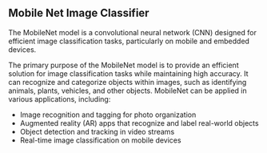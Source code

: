 ## Mobile Net Image Classifier

The MobileNet model is a convolutional neural network (CNN) designed for efficient image classification tasks, particularly on mobile and embedded devices.

The primary purpose of the MobileNet model is to provide an efficient solution for image classification tasks while maintaining high accuracy. It can recognize and categorize objects within images, such as identifying animals, plants, vehicles, and other objects. MobileNet can be applied in various applications, including:

- Image recognition and tagging for photo organization
- Augmented reality (AR) apps that recognize and label real-world objects
- Object detection and tracking in video streams
- Real-time image classification on mobile devices
